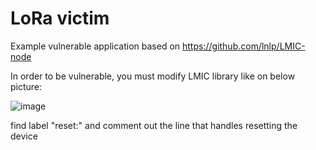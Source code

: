 # LoRa victim

Example vulnerable application based on https://github.com/lnlp/LMIC-node

In order to be vulnerable, you must modify LMIC library like on below picture: 

![image](https://user-images.githubusercontent.com/56118756/225007606-427e57d8-2002-4f01-9072-bdf759bcd1c8.png)

find label "reset:" and comment out the line that handles resetting the device
